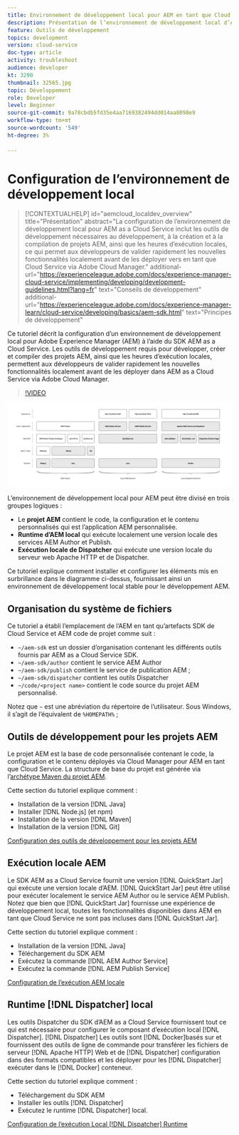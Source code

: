 ```yaml
---
title: Environnement de développement local pour AEM en tant que Cloud Service
description: Présentation de l’environnement de développement local d’Adobe Experience Manager (AEM).
feature: Outils de développement
topics: development
version: cloud-service
doc-type: article
activity: troubleshoot
audience: developer
kt: 3290
thumbnail: 32565.jpg
topic: Développement
role: Developer
level: Beginner
source-git-commit: 9a78cbdb5fd35e4aa7169382494dd014aa8098e9
workflow-type: tm+mt
source-wordcount: '549'
ht-degree: 3%

---
```



# Configuration de l’environnement de développement local

>[!CONTEXTUALHELP]
>id="aemcloud_localdev_overview"
>title="Présentation"
>abstract="La configuration de l’environnement de développement local pour AEM as a Cloud Service inclut les outils de développement nécessaires au développement, à la création et à la compilation de projets AEM, ainsi que les heures d’exécution locales, ce qui permet aux développeurs de valider rapidement les nouvelles fonctionnalités localement avant de les déployer vers en tant que Cloud Service via Adobe Cloud Manager."
>additional-url="https://experienceleague.adobe.com/docs/experience-manager-cloud-service/implementing/developing/development-guidelines.html?lang=fr" text="Conseils de développement"
>additional-url="https://experienceleague.adobe.com/docs/experience-manager-learn/cloud-service/developing/basics/aem-sdk.html" text="Principes de développement"

Ce tutoriel décrit la configuration d’un environnement de développement local pour Adobe Experience Manager (AEM) à l’aide du SDK AEM as a Cloud Service. Les outils de développement requis pour développer, créer et compiler des projets AEM, ainsi que les heures d’exécution locales, permettent aux développeurs de valider rapidement les nouvelles fonctionnalités localement avant de les déployer dans AEM as a Cloud Service via Adobe Cloud Manager.

>[!VIDEO](https://video.tv.adobe.com/v/32565/?quality=12&learn=on)

![AEM en tant que pétale technologique de l&#39;environnement de développement local Cloud Service](./assets/overview/aem-sdk-technology-stack.png)

L’environnement de développement local pour AEM peut être divisé en trois groupes logiques :

+ Le __projet AEM__ contient le code, la configuration et le contenu personnalisés qui est l’application AEM personnalisée.
+ __Runtime d’AEM local__ qui exécute localement une version locale des services AEM Author et Publish.
+ __Exécution locale de Dispatcher__ qui exécute une version locale du serveur web Apache HTTP et de Dispatcher.

Ce tutoriel explique comment installer et configurer les éléments mis en surbrillance dans le diagramme ci-dessus, fournissant ainsi un environnement de développement local stable pour le développement AEM.

## Organisation du système de fichiers

Ce tutoriel a établi l’emplacement de l’AEM en tant qu’artefacts SDK de Cloud Service et AEM code de projet comme suit :

+ `~/aem-sdk` est un dossier d’organisation contenant les différents outils fournis par AEM as a Cloud Service SDK.
+ `~/aem-sdk/author` contient le service AEM Author
+ `~/aem-sdk/publish` contient le service de publication AEM ;
+ `~/aem-sdk/dispatcher` contient les outils Dispatcher
+ `~/code/<project name>` contient le code source du projet AEM personnalisé.

Notez que `~` est une abréviation du répertoire de l’utilisateur. Sous Windows, il s’agit de l’équivalent de `%HOMEPATH%` ;

## Outils de développement pour les projets AEM

Le projet AEM est la base de code personnalisée contenant le code, la configuration et le contenu déployés via Cloud Manager pour AEM en tant que Cloud Service. La structure de base du projet est générée via l’[archétype Maven du projet AEM](https://github.com/adobe/aem-project-archetype).

Cette section du tutoriel explique comment :

+ Installation de la version [!DNL Java]
+ Installer [!DNL Node.js] (et npm)
+ Installation de la version [!DNL Maven]
+ Installation de la version [!DNL Git]

[Configuration des outils de développement pour les projets AEM](./development-tools.md)

## Exécution locale AEM

Le SDK AEM as a Cloud Service fournit une version [!DNL QuickStart Jar] qui exécute une version locale d’AEM. [!DNL QuickStart Jar] peut être utilisé pour exécuter localement le service AEM Author ou le service AEM Publish. Notez que bien que [!DNL QuickStart Jar] fournisse une expérience de développement local, toutes les fonctionnalités disponibles dans AEM en tant que Cloud Service ne sont pas incluses dans [!DNL QuickStart Jar].

Cette section du tutoriel explique comment :

+ Installation de la version [!DNL Java]
+ Téléchargement du SDK AEM
+ Exécutez la commande [!DNL AEM Author Service]
+ Exécutez la commande [!DNL AEM Publish Service]

[Configuration de l’exécution AEM locale](./aem-runtime.md)

## Runtime [!DNL Dispatcher] local

Les outils Dispatcher du SDK d’AEM as a Cloud Service fournissent tout ce qui est nécessaire pour configurer le composant d’exécution local [!DNL Dispatcher]. [!DNL Dispatcher] Les outils sont  [!DNL Docker]basés sur et fournissent des outils de ligne de commande pour transférer les fichiers de serveur  [!DNL Apache HTTP] Web et de  [!DNL Dispatcher] configuration dans des formats compatibles et les déployer pour les  [!DNL Dispatcher] exécuter dans le  [!DNL Docker] conteneur.

Cette section du tutoriel explique comment :

+ Téléchargement du SDK AEM
+ Installer les outils [!DNL Dispatcher]
+ Exécutez le runtime [!DNL Dispatcher] local.

[Configuration de l’exécution Local [!DNL Dispatcher] Runtime](./dispatcher-tools.md)
